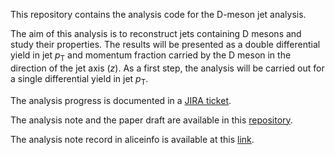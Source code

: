 This repository contains the analysis code for the D-meson jet analysis.

The aim of this analysis is to reconstruct jets containing D mesons and study their properties.
The results will be presented as a double differential yield in jet _p_<sub>T</sub> and momentum fraction 
carried by the D meson in the direction of the jet axis (_z_).
As a first step, the analysis will be carried out for a single differential yield in jet _p_<sub>T</sub>.

The analysis progress is documented in a [JIRA ticket](https://alice.its.cern.ch/jira/browse/PWGHF-108).

The analysis note and the paper draft are available in this [repository](https://github.com/aiola/PaperD0JetsPP2010).

The analysis note record in aliceinfo is available at this [link](https://aliceinfo.cern.ch/Notes/node/587).